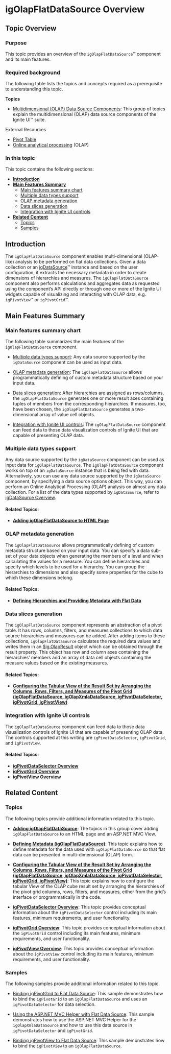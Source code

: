 ﻿<!--
|metadata|
{
    "fileName": "igolapflatdatasource-overview",
    "controlName": "igOlapFlatDataSource",
    "tags": ["Getting Started","Grids"]
}
|metadata|
-->

# igOlapFlatDataSource Overview

## Topic Overview
### Purpose

This topic provides an overview of the `igOlapFlatDataSource`™ component and its main features.

### Required background

The following table lists the topics and concepts required as a prerequisite to understanding this topic.

**Topics**

- [Multidimensional (OLAP) Data Source Components](Multidimensional-Data-Source-Components.html): This group of topics explain the multidimensional (OLAP) data source components of the Ignite UI™ suite.

External Resources

-   [Pivot Table](http://en.wikipedia.org/wiki/Pivot_table)
-   [Online analytical processing](http://en.wikipedia.org/wiki/Online_analytical_processing) (OLAP)



### In this topic

This topic contains the following sections:

-   [**Introduction**](#introduction)
-   [**Main Features Summary**](#main-features)
    -   [Main features summary chart](#main-features-summary)
    -   [Multiple data types support](#multiple-data-types)
    -   [OLAP metadata generation](#olap-metadata-generation)
    -   [Data slices generation](#data-slice-generation)
    -   [Integration with Ignite UI controls](#integration-with-igniteui)
-   [**Related Content**](#related-content)
    -   [Topics](#topics)
    -   [Samples](#samples)



## <a id="introduction"></a>Introduction

The `igOlapFlatDataSource` component enables multi-dimensional (OLAP-like) analysis to be performed on flat data collections. Given a data collection or an [igDataSource](igDataSource-igDataSource.html)™ instance and based on the user configuration, it extracts the necessary metadata in order to create dimensions of hierarchies and measures. The `igOlapFlatDataSource` component also performs calculations and aggregates data as requested using the component’s API directly or through one or more of the Ignite UI widgets capable of visualizing and interacting with OLAP data, e.g. `igPivotView`™ or `igPivotGrid`™.


## <a id="main-features"></a>Main Features Summary
### <a id="main-features-summary"></a>Main features summary chart

The following table summarizes the main features of the `igOlapFlatDataSource` component.

- [Multiple data types support](#multiple-data-types): Any data source supported by the `igDataSource` component can be used as input data.

- [OLAP metadata generation](#olap-metadata-generation): The `igOlapFlatDataSource` allows programmatically defining of custom metadata structure based on your input data.

- [Data slices generation](#data-slice-generation): After hierarchies are assigned as rows/columns, the `igOlapFlatDataSource` generates one or more result axes containing tuples of members from the corresponding hierarchies. If measures, too, have been chosen, the `igOlapFlatDataSource` generates a two-dimensional array of value cell objects.

- [Integration with Ignite UI controls](#integration-with-igniteui): The `igOlapFlatDataSource` component can feed data to those data visualization controls of Ignite UI that are capable of presenting OLAP data.



### <a id="multiple-data-types"></a>Multiple data types support

Any data source supported by the `igDataSource` component can be used as input data for `igOlapFlatDataSource`. The `igOlapFlatDataSource` component works on top of an `igDataSource` instance that is being fed with data. Alternatively, you can use any data source supported by the `igDataSource` component, by specifying a data source options object. This way, you can perform an Online Analytical Processing (OLAP) analysis on almost any data collection. For a list of the data types supported by `igDataSource`, refer to [igDataSource Overview](igDataSource-igDataSource-Overview.html).

#### Related Topics:

-   [**Adding igOlapFlatDataSource to HTML Page**](igOlapFlatDataSource-Adding-to-an-HTML-Page.html)

### <a id="olap-metadata-generation"></a>OLAP metadata generation

The `igOlapFlatDataSource` allows programmatically defining of custom metadata structure based on your input data. You can specify a data sub-set of your data objects when generating the members of a level and when calculating the values for a measure. You can define hierarchies and specify which levels to be used for a hierarchy. You can group the hierarchies to dimensions and also specify some properties for the cube to which these dimensions belong.

#### Related Topics:

-   [**Defining Hierarchies and Providing Metadata with Flat Data**](igOlapFlatDataSource-Defining-Metadata.html)

### <a id="data-slice-generation"></a>Data slices generation

The `igOlapFlatDataSource` component represents an abstraction of a pivot table. It has rows, columns, filters, and measures collections to which data source hierarchies and measures can be added. After adding items to these collections, `igOlapFlatDataSource` calculates the required data values and writes them in an [$ig.OlapResult](%%jQueryApiUrl%%/ig.OlapResult) object which can be obtained through the result property. This object has row and column axes containing the hierarchies’ members and an array of data cell objects containing the measure values based on the existing measures.

#### Related Topics:

-   [**Configuring the Tabular View of the Result Set by Arranging the Columns, Rows, Filters, and Measures of the Pivot Grid (igOlapFlatDataSource, igOlapXmlaDataSource, igPivotDataSelector, igPivotGrid, igPivotView)**](Configuring-the-Tabular-View.html)

### <a id="integration-with-igniteui"></a>Integration with Ignite UI controls

The `igOlapFlatDataSource` component can feed data to those data visualization controls of Ignite UI that are capable of presenting OLAP data. The controls supported at this writing are `igPivotDataSelector`, `igPivotGrid`, and `igPivotView`.

#### Related Topics:

-   [**igPivotDataSelector Overview**](igPivotDataSelector-Overview.html)
-   [**igPivotGrid Overview**](igPivotGrid-Overview.html)
-   [**igPivotView Overview**](igPivotView-Overview.html)



## <a id="related-content"></a>Related Content
### <a id="topics"></a>Topics

The following topics provide additional information related to this topic.

- [**Adding igOlapFlatDataSource**](igOlapFlatDataSource-Adding.html): The topics in this group cover adding `igOlapFlatDataSource` to an HTML page and an ASP.NET MVC View.

- [**Defining Metadata (igOlapFlatDataSource)**](igOlapFlatDataSource-Defining-Metadata.html): This topic explains how to define metadata for the data used with `igOlapFlatDataSource` so that flat data can be presented in multi-dimensional (OLAP) form.

- [**Configuring the Tabular View of the Result Set by Arranging the Columns, Rows, Filters, and Measures of the Pivot Grid (igOlapFlatDataSource, igOlapXmlaDataSource, igPivotDataSelector, igPivotGrid, igPivotView)**](Configuring-the-Tabular-View.html): This topic explains how to configure the tabular View of the OLAP cube result set by arranging the hierarchies of the pivot grid columns, rows, filters, and measures, either from the grid’s interface or programmatically in the code.

- [**igPivotDataSelector Overview**](igPivotDataSelector-Overview.html): This topic provides conceptual information about the `igPivotDataSelector` control including its main features, minimum requirements, and user functionality.

- [**igPivotGrid Overview**](igPivotGrid-Overview.html): This topic provides conceptual information about the `igPivotGrid` control including its main features, minimum requirements, and user functionality.

- [**igPivotView Overview**](igPivotView-Overview.html): This topic provides conceptual information about the `igPivotView` control including its main features, minimum requirements, and user functionality.



### <a id="samples"></a>Samples

The following samples provide additional information related to this topic.

- [Binding igPivotGrid to Flat Data Source](%%SamplesUrl%%/pivot-grid/binding-to-flat-data-source): This sample demonstrates how to bind the `igPivotGrid` to an `igOlapFlatDataSource` and uses an `igPivotDataSelector` for data selection.

- [Using the ASP.NET MVC Helper with Flat Data Source](%%SamplesUrl%%/pivot-data-selector/using-the-asp-net-mvc-helper-with-flat-data-source): This sample demonstrates how to use the ASP.NET MVC Helper for the `igOlapXmlaDataSource` and how to use this data source in `igPivotDataSelector` and `igPivotGrid`.

- [Binding igPivotView to Flat Data Source](%%SamplesUrl%%/pivot-view/binding-to-flat-data-source): This sample demonstrates how to bind the `igPivotView` to an `igOlapFlatDataSource`.





 

 


